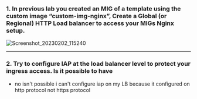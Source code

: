 ### 1. In previous lab you created an MIG of a template using the custom image “custom-img-nginx”,  Create a Global (or Regional) HTTP Load balancer to access your MIGs Nginx setup.
![Screenshot_20230202_115240](https://user-images.githubusercontent.com/116673091/216291844-ae47a63b-67fa-4399-9f8a-69d764b3cfcb.png)

---
### 2. Try to configure IAP at the load balancer level to protect your ingress access. Is it possible to have 
- no isn't possible i can't configure iap on my LB because it configured on http protocol not https protocol
